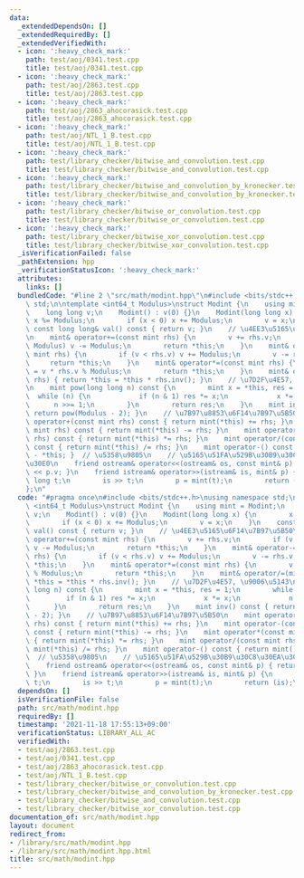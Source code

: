 ```yaml
---
data:
  _extendedDependsOn: []
  _extendedRequiredBy: []
  _extendedVerifiedWith:
  - icon: ':heavy_check_mark:'
    path: test/aoj/0341.test.cpp
    title: test/aoj/0341.test.cpp
  - icon: ':heavy_check_mark:'
    path: test/aoj/2863.test.cpp
    title: test/aoj/2863.test.cpp
  - icon: ':heavy_check_mark:'
    path: test/aoj/2863_ahocorasick.test.cpp
    title: test/aoj/2863_ahocorasick.test.cpp
  - icon: ':heavy_check_mark:'
    path: test/aoj/NTL_1_B.test.cpp
    title: test/aoj/NTL_1_B.test.cpp
  - icon: ':heavy_check_mark:'
    path: test/library_checker/bitwise_and_convolution.test.cpp
    title: test/library_checker/bitwise_and_convolution.test.cpp
  - icon: ':heavy_check_mark:'
    path: test/library_checker/bitwise_and_convolution_by_kronecker.test.cpp
    title: test/library_checker/bitwise_and_convolution_by_kronecker.test.cpp
  - icon: ':heavy_check_mark:'
    path: test/library_checker/bitwise_or_convolution.test.cpp
    title: test/library_checker/bitwise_or_convolution.test.cpp
  - icon: ':heavy_check_mark:'
    path: test/library_checker/bitwise_xor_convolution.test.cpp
    title: test/library_checker/bitwise_xor_convolution.test.cpp
  _isVerificationFailed: false
  _pathExtension: hpp
  _verificationStatusIcon: ':heavy_check_mark:'
  attributes:
    links: []
  bundledCode: "#line 2 \"src/math/modint.hpp\"\n#include <bits/stdc++.h>\nusing namespace\
    \ std;\n\ntemplate <int64_t Modulus>\nstruct Modint {\n    using mint = Modint;\n\
    \    long long v;\n    Modint() : v(0) {}\n    Modint(long long x) {\n       \
    \ x %= Modulus;\n        if (x < 0) x += Modulus;\n        v = x;\n    }\n   \
    \ const long long& val() const { return v; }\n    // \u4EE3\u5165\u6F14\u7B97\u5B50\
    \n    mint& operator+=(const mint rhs) {\n        v += rhs.v;\n        if (v >=\
    \ Modulus) v -= Modulus;\n        return *this;\n    }\n    mint& operator-=(const\
    \ mint rhs) {\n        if (v < rhs.v) v += Modulus;\n        v -= rhs.v;\n   \
    \     return *this;\n    }\n    mint& operator*=(const mint rhs) {\n        v\
    \ = v * rhs.v % Modulus;\n        return *this;\n    }\n    mint& operator/=(mint\
    \ rhs) { return *this = *this * rhs.inv(); }\n    // \u7D2F\u4E57, \u9006\u5143\
    \n    mint pow(long long n) const {\n        mint x = *this, res = 1;\n      \
    \  while (n) {\n            if (n & 1) res *= x;\n            x *= x;\n      \
    \      n >>= 1;\n        }\n        return res;\n    }\n    mint inv() const {\
    \ return pow(Modulus - 2); }\n    // \u7B97\u8853\u6F14\u7B97\u5B50\n    mint\
    \ operator+(const mint rhs) const { return mint(*this) += rhs; }\n    mint operator-(const\
    \ mint rhs) const { return mint(*this) -= rhs; }\n    mint operator*(const mint\
    \ rhs) const { return mint(*this) *= rhs; }\n    mint operator/(const mint rhs)\
    \ const { return mint(*this) /= rhs; }\n    mint operator-() const { return mint()\
    \ - *this; }  // \u5358\u9805\n    // \u5165\u51FA\u529B\u30B9\u30C8\u30EA\u30FC\
    \u30E0\n    friend ostream& operator<<(ostream& os, const mint& p) { return os\
    \ << p.v; }\n    friend istream& operator>>(istream& is, mint& p) {\n        long\
    \ long t;\n        is >> t;\n        p = mint(t);\n        return (is);\n    }\n\
    };\n"
  code: "#pragma once\n#include <bits/stdc++.h>\nusing namespace std;\n\ntemplate\
    \ <int64_t Modulus>\nstruct Modint {\n    using mint = Modint;\n    long long\
    \ v;\n    Modint() : v(0) {}\n    Modint(long long x) {\n        x %= Modulus;\n\
    \        if (x < 0) x += Modulus;\n        v = x;\n    }\n    const long long&\
    \ val() const { return v; }\n    // \u4EE3\u5165\u6F14\u7B97\u5B50\n    mint&\
    \ operator+=(const mint rhs) {\n        v += rhs.v;\n        if (v >= Modulus)\
    \ v -= Modulus;\n        return *this;\n    }\n    mint& operator-=(const mint\
    \ rhs) {\n        if (v < rhs.v) v += Modulus;\n        v -= rhs.v;\n        return\
    \ *this;\n    }\n    mint& operator*=(const mint rhs) {\n        v = v * rhs.v\
    \ % Modulus;\n        return *this;\n    }\n    mint& operator/=(mint rhs) { return\
    \ *this = *this * rhs.inv(); }\n    // \u7D2F\u4E57, \u9006\u5143\n    mint pow(long\
    \ long n) const {\n        mint x = *this, res = 1;\n        while (n) {\n   \
    \         if (n & 1) res *= x;\n            x *= x;\n            n >>= 1;\n  \
    \      }\n        return res;\n    }\n    mint inv() const { return pow(Modulus\
    \ - 2); }\n    // \u7B97\u8853\u6F14\u7B97\u5B50\n    mint operator+(const mint\
    \ rhs) const { return mint(*this) += rhs; }\n    mint operator-(const mint rhs)\
    \ const { return mint(*this) -= rhs; }\n    mint operator*(const mint rhs) const\
    \ { return mint(*this) *= rhs; }\n    mint operator/(const mint rhs) const { return\
    \ mint(*this) /= rhs; }\n    mint operator-() const { return mint() - *this; }\
    \  // \u5358\u9805\n    // \u5165\u51FA\u529B\u30B9\u30C8\u30EA\u30FC\u30E0\n\
    \    friend ostream& operator<<(ostream& os, const mint& p) { return os << p.v;\
    \ }\n    friend istream& operator>>(istream& is, mint& p) {\n        long long\
    \ t;\n        is >> t;\n        p = mint(t);\n        return (is);\n    }\n};\n"
  dependsOn: []
  isVerificationFile: false
  path: src/math/modint.hpp
  requiredBy: []
  timestamp: '2021-11-18 17:55:13+09:00'
  verificationStatus: LIBRARY_ALL_AC
  verifiedWith:
  - test/aoj/2863.test.cpp
  - test/aoj/0341.test.cpp
  - test/aoj/2863_ahocorasick.test.cpp
  - test/aoj/NTL_1_B.test.cpp
  - test/library_checker/bitwise_or_convolution.test.cpp
  - test/library_checker/bitwise_and_convolution_by_kronecker.test.cpp
  - test/library_checker/bitwise_and_convolution.test.cpp
  - test/library_checker/bitwise_xor_convolution.test.cpp
documentation_of: src/math/modint.hpp
layout: document
redirect_from:
- /library/src/math/modint.hpp
- /library/src/math/modint.hpp.html
title: src/math/modint.hpp
---
```

